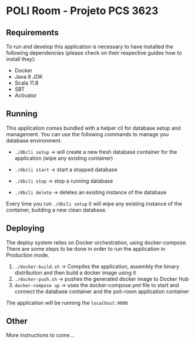 # POLI Room - Projeto PCS 3623

## Requirements

To run and develop this application is necessary to have installed the following dependencies (please check on their respective guides how to install they):

- Docker
- Java 8 JDK
- Scala 11.8
- SBT
- Activator

## Running

This application comes bundled with a helper cli for database setup and management.
You can use the following commands to manage you database environment.

- `./dbcli setup` -> will create a new fresh database container for the application (wipe any existing container)

- `./dbcli start` -> start a stopped database

- `./dbcli stop` -> stop a running database

- `./dbcli delete` -> deletes an existing instance of the database
	

Every time you run `./dbcli setup` it will wipe any existing instance of the container, building a new clean database.

## Deploying

The deploy system relies on Docker orchestration, using docker-compose. There are some steps to be done in order to run the application in Production mode.

1. `./docker-build.sh` -> Compiles the application, assembly the binary distribution and then build a docker image using it
2.  `./docker-push.sh` -> pushes the generated docker image to Docker Hub
3. `docker-compose up` -> uses the docker-compose.yml file to start and connect the database container and the poli-room application container

The application will be running the `localhost:9000`

## Other

More instructions to come...
